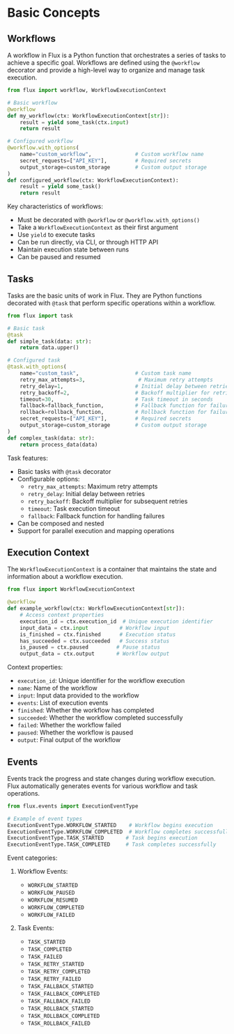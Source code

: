 # Basic Concepts

## Workflows

A workflow in Flux is a Python function that orchestrates a series of tasks to achieve a specific goal. Workflows are defined using the `@workflow` decorator and provide a high-level way to organize and manage task execution.


```python
from flux import workflow, WorkflowExecutionContext

# Basic workflow
@workflow
def my_workflow(ctx: WorkflowExecutionContext[str]):
    result = yield some_task(ctx.input)
    return result

# Configured workflow
@workflow.with_options(
    name="custom_workflow",              # Custom workflow name
    secret_requests=["API_KEY"],         # Required secrets
    output_storage=custom_storage        # Custom output storage
)
def configured_workflow(ctx: WorkflowExecutionContext):
    result = yield some_task()
    return result
```

Key characteristics of workflows:
- Must be decorated with `@workflow` or `@workflow.with_options()`
- Take a `WorkflowExecutionContext` as their first argument
- Use `yield` to execute tasks
- Can be run directly, via CLI, or through HTTP API
- Maintain execution state between runs
- Can be paused and resumed

## Tasks

Tasks are the basic units of work in Flux. They are Python functions decorated with `@task` that perform specific operations within a workflow.

```python
from flux import task

# Basic task
@task
def simple_task(data: str):
    return data.upper()

# Configured task
@task.with_options(
    name="custom_task",                  # Custom task name
    retry_max_attempts=3,                 # Maximum retry attempts
    retry_delay=1,                       # Initial delay between retries
    retry_backoff=2,                     # Backoff multiplier for retries
    timeout=30,                          # Task timeout in seconds
    fallback=fallback_function,          # Fallback function for failures
    rollback=rollback_function,          # Rollback function for failures
    secret_requests=["API_KEY"],         # Required secrets
    output_storage=custom_storage        # Custom output storage
)
def complex_task(data: str):
    return process_data(data)
```

Task features:
- Basic tasks with `@task` decorator
- Configurable options:
  - `retry_max_attempts`: Maximum retry attempts
  - `retry_delay`: Initial delay between retries
  - `retry_backoff`: Backoff multiplier for subsequent retries
  - `timeout`: Task execution timeout
  - `fallback`: Fallback function for handling failures
- Can be composed and nested
- Support for parallel execution and mapping operations

## Execution Context

The `WorkflowExecutionContext` is a container that maintains the state and information about a workflow execution.

```python
from flux import WorkflowExecutionContext

@workflow
def example_workflow(ctx: WorkflowExecutionContext[str]):
    # Access context properties
    execution_id = ctx.execution_id  # Unique execution identifier
    input_data = ctx.input          # Workflow input
    is_finished = ctx.finished      # Execution status
    has_succeeded = ctx.succeeded   # Success status
    is_paused = ctx.paused         # Pause status
    output_data = ctx.output       # Workflow output
```

Context properties:
- `execution_id`: Unique identifier for the workflow execution
- `name`: Name of the workflow
- `input`: Input data provided to the workflow
- `events`: List of execution events
- `finished`: Whether the workflow has completed
- `succeeded`: Whether the workflow completed successfully
- `failed`: Whether the workflow failed
- `paused`: Whether the workflow is paused
- `output`: Final output of the workflow

## Events

Events track the progress and state changes during workflow execution. Flux automatically generates events for various workflow and task operations.

```python
from flux.events import ExecutionEventType

# Example of event types
ExecutionEventType.WORKFLOW_STARTED    # Workflow begins execution
ExecutionEventType.WORKFLOW_COMPLETED  # Workflow completes successfully
ExecutionEventType.TASK_STARTED       # Task begins execution
ExecutionEventType.TASK_COMPLETED     # Task completes successfully
```

Event categories:
1. Workflow Events:
   - `WORKFLOW_STARTED`
   - `WORKFLOW_PAUSED`
   - `WORKFLOW_RESUMED`
   - `WORKFLOW_COMPLETED`
   - `WORKFLOW_FAILED`

2. Task Events:
   - `TASK_STARTED`
   - `TASK_COMPLETED`
   - `TASK_FAILED`
   - `TASK_RETRY_STARTED`
   - `TASK_RETRY_COMPLETED`
   - `TASK_RETRY_FAILED`
   - `TASK_FALLBACK_STARTED`
   - `TASK_FALLBACK_COMPLETED`
   - `TASK_FALLBACK_FAILED`
   - `TASK_ROLLBACK_STARTED`
   - `TASK_ROLLBACK_COMPLETED`
   - `TASK_ROLLBACK_FAILED`
